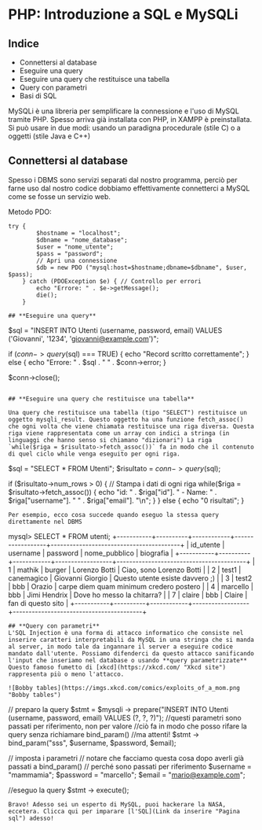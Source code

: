 # PHP: Introduzione a SQL e MySQLi
## **Indice**
- Connettersi al database
- Eseguire una query
- Eseguire una query che restituisce una tabella
- Query con parametri
- Basi di SQL

MySQLi è una libreria per semplificare la connessione e l'uso di MySQL tramite PHP. Spesso arriva già installata con PHP, in XAMPP è preinstallata. Si può usare in due modi: usando un paradigna procedurale (stile C) o a oggetti (stile Java e C++)

## **Connettersi al database**
Spesso i DBMS sono servizi separati dal nostro programma, perciò per farne uso dal nostro codice dobbiamo effettivamente connetterci a MySQL come se fosse un servizio web.

Metodo PDO:
```
try {
        $hostname = "localhost";
        $dbname = "nome_database";
        $user = "nome_utente";
        $pass = "password";
        // Apri una connessione
        $db = new PDO ("mysql:host=$hostname;dbname=$dbname", $user, $pass);
    } catch (PDOException $e) { // Controllo per errori
        echo "Errore: " . $e->getMessage();
        die();
    }

## **Eseguire una query**
```     
$sql = "INSERT INTO Utenti (username, password, email)
VALUES ('Giovanni', '1234', 'giovanni@example.com')";

if ($conn->query($sql) === TRUE) {
echo "Record scritto correttamente";
} else {
echo "Errore: " . $sql . "
" . $conn->error;
}

$conn->close();
```

## **Eseguire una query che restituisce una tabella**

Una query che restituisce una tabella (tipo "SELECT") restituisce un oggetto mysqli_result. Questo oggetto ha una funzione fetch_assoc() che ogni volta che viene chiamata restituisce una riga diversa. Questa riga viene rappresentata come un array con indici a stringa (in linguaggi che hanno senso si chiamano "dizionari") La riga `while($riga = $risultato->fetch_assoc())` fa in modo che il contenuto di quel ciclo while venga eseguito per ogni riga.
```
$sql = "SELECT * FROM Utenti";
$risultato = $conn->query($sql);

if ($risultato->num_rows > 0) {
// Stampa i dati di ogni riga
while($riga = $risultato->fetch_assoc()) {
    echo "id: " . $riga["id"]. " - Name: " . $riga["username"]. " " . $riga["email"]. "\n";
}
} else {
    echo "0 risultati";
}
```
Per esempio, ecco cosa succede quando eseguo la stessa query direttamente nel DBMS
```
mysql> SELECT * FROM utenti;
+-----------+----------+------------+------------------+-----------------------------------------+
| id_utente | username | password   | nome_pubblico    | biografia                               |
+-----------+----------+------------+------------------+-----------------------------------------+
|         1 | mathik   | burger     | Lorenzo Botti    | Ciao, sono Lorenzo Botti                |
|         2 | test1    | canemagico | Giovanni Giorgio | Questo utente esiste davvero ;)         |
|         3 | test2    | bbb        | Orazio           | carpe diem quam minimum credero postero |
|         4 | marcello | bbb        | Jimi Hendrix     | Dove ho messo la chitarra?              |
|         7 | claire   | bbb        | Claire           | fan di questo sito                      |
+-----------+----------+------------+------------------+-----------------------------------------+
```
## **Query con parametri**
L'SQL Injection è una forma di attacco informatico che consiste nel inserire caratteri interpretabili da MySQL in una stringa che si manda al server, in modo tale da ingannare il server a eseguire codice mandato dall'utente. Possiamo difenderci da questo attacco sanificando l'input che inseriamo nel database o usando **query parametrizzate** Questo famoso fumetto di [xkcd](https://xkcd.com/ "Xkcd site") rappresenta più o meno l'attacco.

![Bobby tables](https://imgs.xkcd.com/comics/exploits_of_a_mom.png "Bobby tables")

```
// preparo la query
$stmt = $mysqli -> prepare("INSERT INTO Utenti (username, password, email) VALUES (?, ?, ?)");
//questi parametri sono passati per riferimento, non per valore
//ciò fa in modo che posso rifare la query senza richiamare bind_param()
//ma attenti!
$stmt -> bind_param("sss", $username, $password, $email);

// imposta i parametri
// notare che facciamo questa cosa dopo averli già passati a bind_param()
// perché sono passati per riferimento
$username = "mammamia";
$password = "marcello";
$email = "mario@example.com";

//eseguo la query
$stmt -> execute();
```
Bravo! Adesso sei un esperto di MySQL, puoi hackerare la NASA, eccetera. Clicca qui per imparare [l'SQL](Link da inserire "Pagina sql") adesso!
